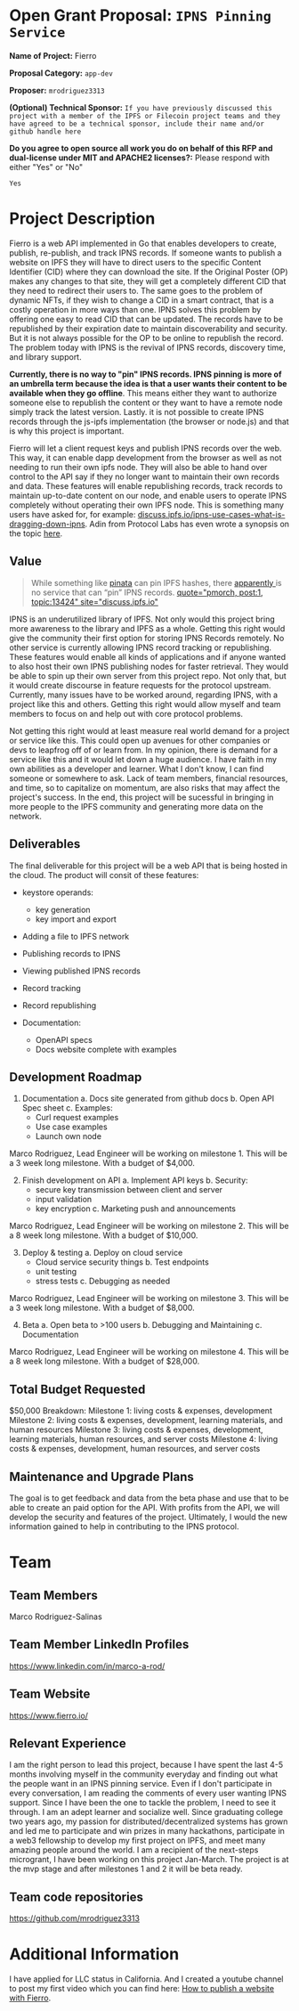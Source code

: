 # Open Grant Proposal: `IPNS Pinning Service`

**Name of Project:** Fierro

**Proposal Category:** `app-dev`

**Proposer:** `mrodriguez3313`

**(Optional) Technical Sponsor:** `If you have previously discussed this project with a member of the IPFS or Filecoin project teams and they have agreed to be a technical sponsor, include their name and/or github handle here`

**Do you agree to open source all work you do on behalf of this RFP and dual-license under MIT and APACHE2 licenses?:** Please respond with either "Yes" or "No"

`Yes`

# Project Description

<!-- Please describe exactly what you are planning to build. Make sure to include the following: -->
<!-- - Start with the need or problem you are trying to solve with this project. -->

Fierro is a web API implemented in Go that enables developers to create, publish, re-publish, and track IPNS records. If someone wants to publish a website on IPFS they will have to direct users to the specific Content Identifier (CID) where they can download the site. If the Original Poster (OP) makes any changes to that site, they will get a completely different CID that they need to redirect their users to. The same goes to the problem of dynamic NFTs, if they wish to change a CID in a smart contract, that is a costly operation in more ways than one. IPNS solves this problem by offering one easy to read CID that can be updated. The records have to be republished by their expiration date to maintain discoverability and security. But it is not always possible for the OP to be online to republish the record. The problem today with IPNS is the revival of IPNS records, discovery time, and library support.

**Currently, there is no way to "pin" IPNS records. IPNS pinning is more of an umbrella term because the idea is that a user wants their content to be available when they go offline**. This means either they want to authorize someone else to republish the content or they want to have a remote node simply track the latest version. Lastly. it is not possible to create IPNS records through the js-ipfs implementation (the browser or node.js) and that is why this project is important. 

Fierro will let a client request keys and publish IPNS records over the web. This way, it can enable dapp development from the browser as well as not needing to run their own ipfs node. They will also be able to hand over control to the API say if they no longer want to maintain their own records and data. These features will enable republishing records, track records to maintain up-to-date content on our node, and enable users to operate IPNS completely without operating their own IPFS node. This is something many users have asked for, for example: [discuss.ipfs.io/ipns-use-cases-what-is-dragging-down-ipns](https://discuss.ipfs.io/t/ipns-use-cases-what-is-dragging-down-ipns/9817). Adin from Protocol Labs has even wrote a synopsis on the topic [here](https://pl-strflt.notion.site/IPNS-Overview-and-FAQ-071b9b14f12045ea842a7d51cfb47dff).

<!-- This section should be 2-3 paragraphs long. -->

## Value

<!-- Please describe in more detail why this proposal is valuable for the Filecoin ecosystem. Answer the following questions: -->
<!-- - What are the benefits to getting this right? -->
<!-- - What are the risks if you don't get it right? -->
<!-- - What are the risks that will make executing on this project difficult? -->

>While something like [pinata](https://www.pinata.cloud/) can pin IPFS hashes, there [apparently ](https://discuss.ipfs.io/t/is-there-any-website-provide-ipns-service/9721) is no service that can “pin” IPNS records.
[quote="pmorch, post:1, topic:13424" site="discuss.ipfs.io"](https://discuss.ipfs.io/t/ipns-beyond-the-basics-no-ipns-pinning-service-any-docs-on-this/13424)

IPNS is an underutilized library of IPFS. Not only would this project bring more awareness to the library and IPFS as a whole. Getting this right would give the community their first option for storing IPNS Records remotely. No other service is currently allowing IPNS record tracking or republishing. These features would enable all kinds of applications and if anyone wanted to also host their own IPNS publishing nodes for faster retrieval. They would be able to spin up their own server from this project repo. Not only that, but it would create discourse in feature requests for the protocol upstream. Currently, many issues have to be worked around, regarding IPNS, with a project like this and others. Getting this right would allow myself and team members to focus on and help out with core protocol problems. 

Not getting this right would at least measure real world demand for a project or service like this. This could open up avenues for other companies or devs to leapfrog off of or learn from. In my opinion, there is demand for a service like this and it would let down a huge audience. I have faith in my own abilities as a developer and learner. What I don't know, I can find someone or somewhere to ask. Lack of team members, financial resources, and time, so to capitalize on momentum, are also risks that may affect the project's success. In the end, this project will be sucessful in bringing in more people to the IPFS community and generating more data on the network.

<!-- This section should be 1-3 paragraphs long. -->

## Deliverables

<!-- Please describe in details what your final deliverable for this project will be. Include a specification of the project and what functionality the software will deliver when it is finished. -->

The final deliverable for this project will be a web API that is being hosted in the cloud. The product will consit of these features: 

- keystore operands: 
   - key generation 
   - key import and export 
- Adding a file to IPFS network 
- Publishing records to IPNS
- Viewing published IPNS records 
- Record tracking
- Record republishing

- Documentation:
   - OpenAPI specs
   - Docs website complete with examples

## Development Roadmap

<!-- Please break up your development work into a clear set of milestones. This section needs to be very detailed (will vary on the project, but aim for around 2 pages for this section). -->

<!-- For each milestone, please describe: -->
<!-- - The software functionality that we can expect after the completion of each milestone. This should be detailed enough that it can be used to ensure that the software meets the specification you outlined in the Deliverables. -->
<!-- - How many people will be working on each milestone and their roles -->
<!-- - The amount of funding required for each milestone -->
<!-- - How much time this milestone will take to achieve (using real dates) -->

1. Documentation
   a. Docs site generated from github docs
   b. Open API Spec sheet
   c. Examples:
    - Curl request examples 
    - Use case examples
    - Launch own node
 
Marco Rodriguez, Lead Engineer will be working on milestone 1. This will be a 3 week long milestone. With a budget of $4,000.

2. Finish development on API
   a. Implement API keys
   b. Security:
     - secure key transmission between client and server
     - input validation
     - key encryption
    c. Marketing push and announcements

Marco Rodriguez, Lead Engineer will be working on milestone 2. This will be a 8 week long milestone. With a budget of $10,000.

3. Deploy & testing 
   a. Deploy on cloud service
      - Cloud service security things
   b. Test endpoints 
     - unit testing
     - stress tests
   c. Debugging as needed

Marco Rodriguez, Lead Engineer will be working on milestone 3. This will be a 3 week long milestone. With a budget of $8,000.

4. Beta
   a. Open beta to >100 users
   b. Debugging and Maintaining
   c. Documentation

Marco Rodriguez, Lead Engineer will be working on milestone 4. This will be a 8 week long milestone. With a budget of $28,000.

## Total Budget Requested

<!--Sum up the total requested budget across all milestones, and include that figure here. Also, please include a budget breakdown to specify how you are planning to spend these funds. -->

$50,000
Breakdown:
Milestone 1: living costs & expenses, development
Milestone 2: living costs & expenses, development, learning materials, and human resources
Milestone 3: living costs & expenses, development, learning materials, human resources, and server costs
Milestone 4: living costs & expenses, development, human resources, and server costs

## Maintenance and Upgrade Plans

<!-- Specify your team's long-term plans to maintain this software and upgrade it over time. -->

The goal is to get feedback and data from the beta phase and use that to be able to create an paid option for the API. With profits from the API, we will develop the security and features of the project. Ultimately, I would the new information gained to help in contributing to the IPNS protocol.

# Team

## Team Members

Marco Rodriguez-Salinas

## Team Member LinkedIn Profiles

https://www.linkedin.com/in/marco-a-rod/

## Team Website

https://www.fierro.io/

## Relevant Experience

<!-- Please describe (in words) your team's relevant experience, and why you think you are the right team to build this project. You can cite your team's prior experience in similar domains, doing similar dev work, individual team members' backgrounds, etc. -->

I am the right person to lead this project, because I have spent the last 4-5 months involving myself in the community everyday and finding out what the people want in an IPNS pinning service. Even if I don't participate in every conversation, I am reading the comments of every user wanting IPNS support. Since I have been the one to tackle the problem, I need to see it through. I am an adept learner and socialize well. Since graduating college two years ago, my passion for distributed/decentralized systems has grown and led me to participate and win prizes in many hackathons, participate in a web3 fellowship to develop my first project on IPFS, and meet many amazing people around the world. I am a recipient of the next-steps microgrant, I have been working on this project Jan-March. The project is at the mvp stage and after milestones 1 and 2 it will be beta ready.

## Team code repositories

https://github.com/mrodriguez3313

# Additional Information
I have applied for LLC status in California. And I created a youtube channel to post my first video which you can find here: [How to publish a website with Fierro](https://youtu.be/LN4dXO6sYe4).

<!-- Please include any additional information that you think would be useful in helping us to evaluate your proposal. -->
